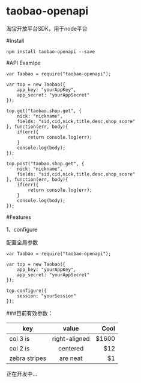 # taobao-openapi
淘宝开放平台SDK，用于node平台

#Install

    npm install taobao-openapi --save
    
#API Examlpe

    var Taobao = require("taobao-openapi");
    
    var top = new Taobao({
        app_key: "yourAppKey",
        app_secret: "yourAppSecret"
    });
    
    top.get("taobao.shop.get", {
        nick: "nickname",
        fields: "sid,cid,nick,title,desc,shop_score"
    }, function(err, body){
        if(err){
            return console.log(err);
        }
        console.log(body);
    });
    
    top.post("taobao.shop.get", {
        nick: "nickname",
        fields: "sid,cid,nick,title,desc,shop_score"
    }, function(err, body){
        if(err){
            return console.log(err);
        }
        console.log(body);
    });
    
#Features

1、configure

配置全局参数

    var Taobao = require("taobao-openapi");
    
    var top = new Taobao({
        app_key: "yourAppKey",
        app_secret: "yourAppSecret"
    });
    
    top.configure({
        session: "yourSession"
    });
    
###目前有效参数：

| key           | value         | Cool  |
| ------------- |:-------------:| -----:|
| col 3 is      | right-aligned | $1600 |
| col 2 is      | centered      |   $12 |
| zebra stripes | are neat      |    $1 |

正在开发中...